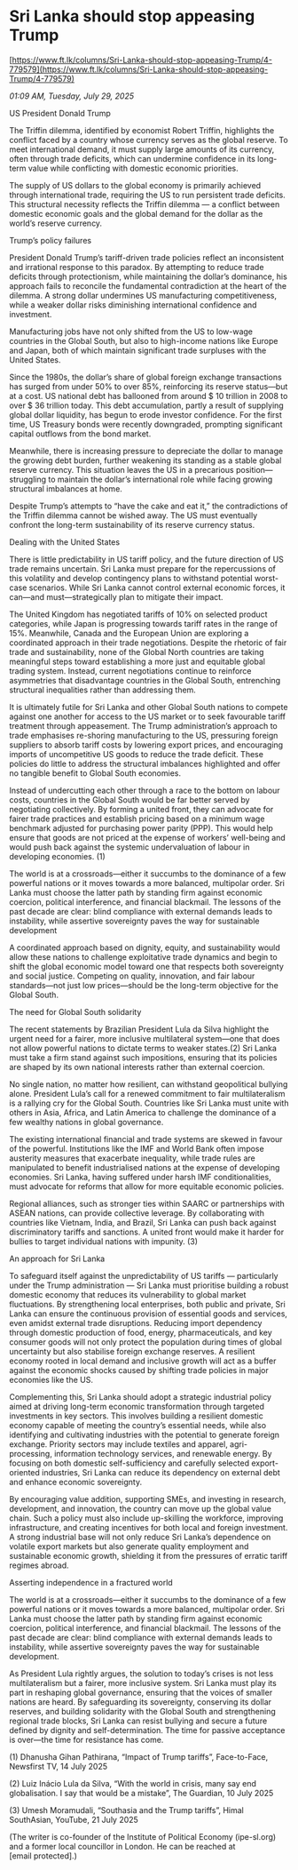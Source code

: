 # Sri Lanka should stop appeasing Trump

[https://www.ft.lk/columns/Sri-Lanka-should-stop-appeasing-Trump/4-779579](https://www.ft.lk/columns/Sri-Lanka-should-stop-appeasing-Trump/4-779579)

*01:09 AM, Tuesday, July 29, 2025*

US President Donald Trump

The Triffin dilemma, identified by economist Robert Triffin, highlights the conflict faced by a country whose currency serves as the global reserve. To meet international demand, it must supply large amounts of its currency, often through trade deficits, which can undermine confidence in its long-term value while conflicting with domestic economic priorities.

The supply of US dollars to the global economy is primarily achieved through international trade, requiring the US to run persistent trade deficits. This structural necessity reflects the Triffin dilemma — a conflict between domestic economic goals and the global demand for the dollar as the world’s reserve currency.

Trump’s policy failures

President Donald Trump’s tariff-driven trade policies reflect an inconsistent and irrational response to this paradox. By attempting to reduce trade deficits through protectionism, while maintaining the dollar’s dominance, his approach fails to reconcile the fundamental contradiction at the heart of the dilemma. A strong dollar undermines US manufacturing competitiveness, while a weaker dollar risks diminishing international confidence and investment.

Manufacturing jobs have not only shifted from the US to low-wage countries in the Global South, but also to high-income nations like Europe and Japan, both of which maintain significant trade surpluses with the United States.

Since the 1980s, the dollar’s share of global foreign exchange transactions has surged from under 50% to over 85%, reinforcing its reserve status—but at a cost. US national debt has ballooned from around $ 10 trillion in 2008 to over $ 36 trillion today. This debt accumulation, partly a result of supplying global dollar liquidity, has begun to erode investor confidence. For the first time, US Treasury bonds were recently downgraded, prompting significant capital outflows from the bond market.

Meanwhile, there is increasing pressure to depreciate the dollar to manage the growing debt burden, further weakening its standing as a stable global reserve currency. This situation leaves the US in a precarious position—struggling to maintain the dollar’s international role while facing growing structural imbalances at home.

Despite Trump’s attempts to “have the cake and eat it,” the contradictions of the Triffin dilemma cannot be wished away. The US must eventually confront the long-term sustainability of its reserve currency status.

Dealing with the United States

There is little predictability in US tariff policy, and the future direction of US trade remains uncertain. Sri Lanka must prepare for the repercussions of this volatility and develop contingency plans to withstand potential worst-case scenarios. While Sri Lanka cannot control external economic forces, it can—and must—strategically plan to mitigate their impact.

The United Kingdom has negotiated tariffs of 10% on selected product categories, while Japan is progressing towards tariff rates in the range of 15%. Meanwhile, Canada and the European Union are exploring a coordinated approach in their trade negotiations. Despite the rhetoric of fair trade and sustainability, none of the Global North countries are taking meaningful steps toward establishing a more just and equitable global trading system. Instead, current negotiations continue to reinforce asymmetries that disadvantage countries in the Global South, entrenching structural inequalities rather than addressing them.

It is ultimately futile for Sri Lanka and other Global South nations to compete against one another for access to the US market or to seek favourable tariff treatment through appeasement. The Trump administration’s approach to trade emphasises re-shoring manufacturing to the US, pressuring foreign suppliers to absorb tariff costs by lowering export prices, and encouraging imports of uncompetitive US goods to reduce the trade deficit. These policies do little to address the structural imbalances highlighted and offer no tangible benefit to Global South economies.

Instead of undercutting each other through a race to the bottom on labour costs, countries in the Global South would be far better served by negotiating collectively. By forming a united front, they can advocate for fairer trade practices and establish pricing based on a minimum wage benchmark adjusted for purchasing power parity (PPP). This would help ensure that goods are not priced at the expense of workers’ well-being and would push back against the systemic undervaluation of labour in developing economies. (1)

The world is at a crossroads—either it succumbs to the dominance of a few powerful nations or it moves towards a more balanced, multipolar order. Sri Lanka must choose the latter path by standing firm against economic coercion, political interference, and financial blackmail. The lessons of the past decade are clear: blind compliance with external demands leads to instability, while assertive sovereignty paves the way for sustainable development

A coordinated approach based on dignity, equity, and sustainability would allow these nations to challenge exploitative trade dynamics and begin to shift the global economic model toward one that respects both sovereignty and social justice. Competing on quality, innovation, and fair labour standards—not just low prices—should be the long-term objective for the Global South.

The need for Global South solidarity

The recent statements by Brazilian President Lula da Silva highlight the urgent need for a fairer, more inclusive multilateral system—one that does not allow powerful nations to dictate terms to weaker states.(2) Sri Lanka must take a firm stand against such impositions, ensuring that its policies are shaped by its own national interests rather than external coercion.

No single nation, no matter how resilient, can withstand geopolitical bullying alone. President Lula’s call for a renewed commitment to fair multilateralism is a rallying cry for the Global South. Countries like Sri Lanka must unite with others in Asia, Africa, and Latin America to challenge the dominance of a few wealthy nations in global governance.

The existing international financial and trade systems are skewed in favour of the powerful. Institutions like the IMF and World Bank often impose austerity measures that exacerbate inequality, while trade rules are manipulated to benefit industrialised nations at the expense of developing economies. Sri Lanka, having suffered under harsh IMF conditionalities, must advocate for reforms that allow for more equitable economic policies.

Regional alliances, such as stronger ties within SAARC or partnerships with ASEAN nations, can provide collective leverage. By collaborating with countries like Vietnam, India, and Brazil, Sri Lanka can push back against discriminatory tariffs and sanctions. A united front would make it harder for bullies to target individual nations with impunity. (3)

An approach for Sri Lanka

To safeguard itself against the unpredictability of US tariffs — particularly under the Trump administration — Sri Lanka must prioritise building a robust domestic economy that reduces its vulnerability to global market fluctuations. By strengthening local enterprises, both public and private, Sri Lanka can ensure the continuous provision of essential goods and services, even amidst external trade disruptions. Reducing import dependency through domestic production of food, energy, pharmaceuticals, and key consumer goods will not only protect the population during times of global uncertainty but also stabilise foreign exchange reserves. A resilient economy rooted in local demand and inclusive growth will act as a buffer against the economic shocks caused by shifting trade policies in major economies like the US.

Complementing this, Sri Lanka should adopt a strategic industrial policy aimed at driving long-term economic transformation through targeted investments in key sectors. This involves building a resilient domestic economy capable of meeting the country’s essential needs, while also identifying and cultivating industries with the potential to generate foreign exchange. Priority sectors may include textiles and apparel, agri-processing, information technology services, and renewable energy. By focusing on both domestic self-sufficiency and carefully selected export-oriented industries, Sri Lanka can reduce its dependency on external debt and enhance economic sovereignty.

By encouraging value addition, supporting SMEs, and investing in research, development, and innovation, the country can move up the global value chain. Such a policy must also include up-skilling the workforce, improving infrastructure, and creating incentives for both local and foreign investment. A strong industrial base will not only reduce Sri Lanka’s dependence on volatile export markets but also generate quality employment and sustainable economic growth, shielding it from the pressures of erratic tariff regimes abroad.

Asserting independence in a fractured world

The world is at a crossroads—either it succumbs to the dominance of a few powerful nations or it moves towards a more balanced, multipolar order. Sri Lanka must choose the latter path by standing firm against economic coercion, political interference, and financial blackmail. The lessons of the past decade are clear: blind compliance with external demands leads to instability, while assertive sovereignty paves the way for sustainable development.

As President Lula rightly argues, the solution to today’s crises is not less multilateralism but a fairer, more inclusive system. Sri Lanka must play its part in reshaping global governance, ensuring that the voices of smaller nations are heard. By safeguarding its sovereignty, conserving its dollar reserves, and building solidarity with the Global South and strengthening regional trade blocks, Sri Lanka can resist bullying and secure a future defined by dignity and self-determination. The time for passive acceptance is over—the time for resistance has come.

(1) Dhanusha Gihan Pathirana, “Impact of Trump tariffs”, Face-to-Face, Newsfirst TV, 14 July 2025

(2) Luiz Inácio Lula da Silva, “With the world in crisis, many say end globalisation. I say that would be a mistake”, The Guardian, 10 July 2025

(3) Umesh Moramudali, “Southasia and the Trump tariffs”, Himal SouthAsian, YouTube, 21 July 2025

(The writer is co-founder of the Institute of Political Economy (ipe-sl.org) and a former local councillor in London. He can be reached at [email protected].)

